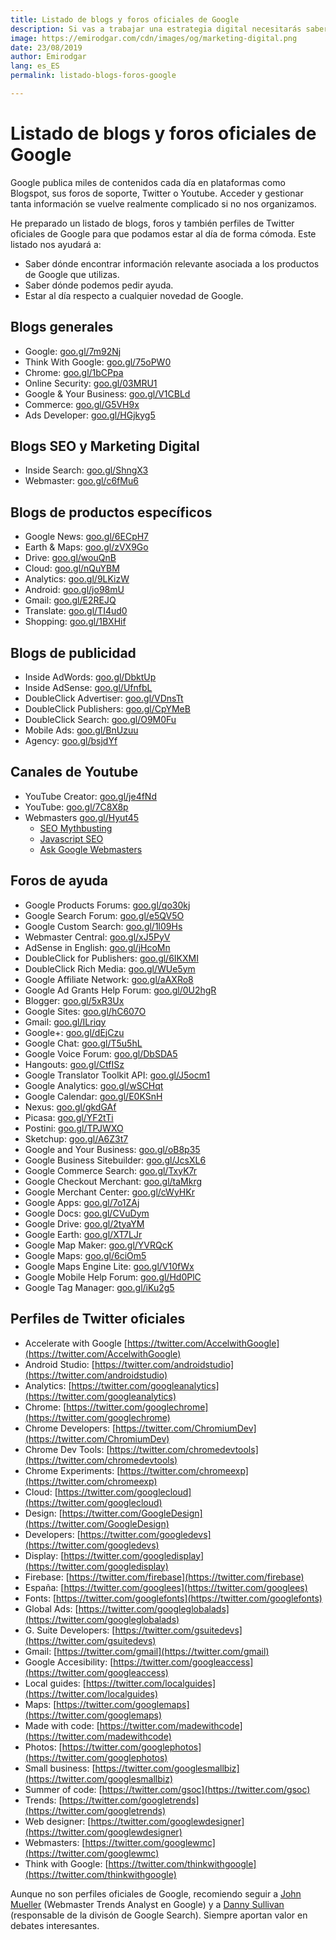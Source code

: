 ```yaml
---
title: Listado de blogs y foros oficiales de Google
description: Si vas a trabajar una estrategia digital necesitarás saber dónde encontrar toda la información relacionada con Google
image: https://emirodgar.com/cdn/images/og/marketing-digital.png
date: 23/08/2019
author: Emirodgar
lang: es_ES
permalink: listado-blogs-foros-google

---
```


# Listado de blogs y foros oficiales de Google

Google publica miles de contenidos cada día en plataformas como Blogspot, sus foros de soporte, Twitter o Youtube. Acceder y gestionar tanta información se vuelve realmente complicado si no nos organizamos.

He preparado un listado de blogs, foros y también perfiles de Twitter oficiales de Google para que podamos estar al día de forma cómoda.  Este listado nos ayudará a:

 - Saber dónde encontrar información relevante asociada a los productos de Google que utilizas.
 - Saber dónde podemos pedir ayuda.
 - Estar al día respecto a cualquier novedad de Google.

## Blogs generales

- Google:  [goo.gl/7m92Nj](http://goo.gl/7m92Nj)
- Think With Google:  [goo.gl/75oPW0](http://goo.gl/75oPW0)
- Chrome:  [goo.gl/1bCPpa](http://goo.gl/1bCPpa)
- Online Security:  [goo.gl/03MRU1](http://goo.gl/03MRU1)
-   Google & Your Business:  [goo.gl/V1CBLd](http://goo.gl/V1CBLd)
-   Commerce:  [goo.gl/G5VH9x](http://goo.gl/G5VH9x)
-  Ads Developer: [goo.gl/HGjkyg5](https://googleadsdeveloper.blogspot.com/)

## Blogs SEO y Marketing Digital

-   Inside Search:  [goo.gl/ShngX3](http://goo.gl/ShngX3)
-   Webmaster:  [goo.gl/c6fMu6](http://goo.gl/c6fMu6)

## Blogs de productos específicos

-   Google News:  [goo.gl/6ECpH7](http://goo.gl/6ECpH7)
-   Earth & Maps:  [goo.gl/zVX9Go](http://goo.gl/zVX9Go)
-   Drive:  [goo.gl/wouQnB](http://goo.gl/wouQnB)
-   Cloud:  [goo.gl/nQuYBM](http://goo.gl/nQuYBM)
-   Analytics:  [goo.gl/9LKizW](http://goo.gl/9LKizW)
-   Android:  [goo.gl/jo98mU](http://goo.gl/jo98mU)
-  Gmail:  [goo.gl/E2REJQ](http://goo.gl/E2REJQ)
-   Translate:  [goo.gl/TI4ud0](http://goo.gl/TI4ud0)
-   Shopping:  [goo.gl/1BXHif](http://goo.gl/1BXHif)

## Blogs de publicidad

-   Inside AdWords:  [goo.gl/DbktUp](http://goo.gl/DbktUp)
-   Inside AdSense:  [goo.gl/UfnfbL](http://goo.gl/UfnfbL)
-   DoubleClick Advertiser:  [goo.gl/VDnsTt](http://goo.gl/VDnsTt)
-   DoubleClick Publishers:  [goo.gl/CpYMeB](http://goo.gl/CpYMeB)
-   DoubleClick Search:  [goo.gl/O9M0Fu](http://goo.gl/O9M0Fu)
-   Mobile Ads:  [goo.gl/BnUzuu](http://goo.gl/BnUzuu)
-   Agency:  [goo.gl/bsjdYf](http://goo.gl/bsjdYf)

## Canales de Youtube

-   YouTube Creator:  [goo.gl/je4fNd](http://goo.gl/je4fNd)
-   YouTube:  [goo.gl/7C8X8p](http://goo.gl/7C8X8p)
- Webmasters [goo.gl/Hyut45](https://www.youtube.com/channel/UCWf2ZlNsCGDS89VBF_awNvA)
  - [SEO Mythbusting](https://www.youtube.com/watch?v=B3eysnid0Sk&list=PLKoqnv2vTMUN6lFDz6qMBsz7-Jm8YRV9H)
  - [Javascript SEO](https://www.youtube.com/watch?v=LXF8bM4g-J4&list=PLKoqnv2vTMUPOalM1zuWDP9OQl851WMM9)
  - [Ask Google Webmasters](https://www.youtube.com/watch?v=dOrOPDcGRO0&list=PLKoqnv2vTMUM9wKeb-Gvm8bgpFM72yiXw)

## Foros de ayuda

-   Google Products Forums:  [goo.gl/qo30kj](http://goo.gl/qo30kj)
-   Google Search Forum:  [goo.gl/e5QV5O](http://goo.gl/e5QV5O)
-   Google Custom Search:  [goo.gl/1l09Hs](http://goo.gl/1l09Hs)
-   Webmaster Central:  [goo.gl/xJ5PyV](http://goo.gl/xJ5PyV)
-   AdSense in English:  [goo.gl/jHcoMn](http://goo.gl/jHcoMn)
-   DoubleClick for Publishers:  [goo.gl/6IKXMI](http://goo.gl/6IKXMI)
-   DoubleClick Rich Media:  [goo.gl/WUe5ym](http://goo.gl/WUe5ym)
-   Google Affiliate Network:  [goo.gl/aAXRo8](http://goo.gl/aAXRo8)
-   Google Ad Grants Help Forum:  [goo.gl/0U2hgR](http://goo.gl/0U2hgR)
-   Blogger:  [goo.gl/5xR3Ux](http://goo.gl/5xR3Ux)
-   Google Sites:  [goo.gl/hC607O](http://goo.gl/hC607O)
-   Gmail:  [goo.gl/ILriqy](http://goo.gl/ILriqy)
-   Google+:  [goo.gl/dEjCzu](http://goo.gl/dEjCzu)
-   Google Chat:  [goo.gl/T5u5hL](http://goo.gl/T5u5hL)
-   Google Voice Forum:  [goo.gl/DbSDA5](http://goo.gl/DbSDA5)
-   Hangouts:  [goo.gl/CtfISz](http://goo.gl/CtfISz)
-   Google Translator Toolkit API:  [goo.gl/J5ocm1](http://goo.gl/J5ocm1)
-   Google Analytics:  [goo.gl/wSCHqt](http://goo.gl/wSCHqt)
-   Google Calendar:  [goo.gl/E0KSnH](http://goo.gl/E0KSnH)
-   Nexus:  [goo.gl/gkdGAf](http://goo.gl/gkdGAf)
-   Picasa:  [goo.gl/YF2tTi](http://goo.gl/YF2tTi)
-   Postini:  [goo.gl/TPJWXO](http://goo.gl/TPJWXO)
-   Sketchup:  [goo.gl/A6Z3t7](http://goo.gl/A6Z3t7)
-   Google and Your Business:  [goo.gl/oB8p35](http://goo.gl/oB8p35)
-   Google Business Sitebuilder:  [goo.gl/JcsXL6](http://goo.gl/JcsXL6)
-   Google Commerce Search:  [goo.gl/TxyK7r](http://goo.gl/TxyK7r)
-   Google Checkout Merchant:  [goo.gl/taMkrg](http://goo.gl/taMkrg)
-   Google Merchant Center:  [goo.gl/cWyHKr](http://goo.gl/cWyHKr)
-   Google Apps:  [goo.gl/7o1ZAj](http://goo.gl/7o1ZAj)
-   Google Docs:  [goo.gl/CVuDym](http://goo.gl/CVuDym)
-   Google Drive:  [goo.gl/2tyaYM](http://goo.gl/2tyaYM)
-   Google Earth:  [goo.gl/XT7LJr](http://goo.gl/XT7LJr)
-   Google Map Maker:  [goo.gl/YVRQcK](http://goo.gl/YVRQcK)
-   Google Maps:  [goo.gl/6ciOm5](http://goo.gl/6ciOm5)
-   Google Maps Engine Lite:  [goo.gl/V10fWx](http://goo.gl/V10fWx)
-   Google Mobile Help Forum:  [goo.gl/Hd0PlC](http://goo.gl/Hd0PlC)
-   Google Tag Manager:  [goo.gl/iKu2g5](http://goo.gl/iKu2g5)

## Perfiles de Twitter oficiales

- Accelerate with Google [https://twitter.com/AccelwithGoogle](https://twitter.com/AccelwithGoogle)
- Android Studio: [https://twitter.com/androidstudio](https://twitter.com/androidstudio)
- Analytics: [https://twitter.com/googleanalytics](https://twitter.com/googleanalytics)
- Chrome: [https://twitter.com/googlechrome](https://twitter.com/googlechrome)
- Chrome Developers: [https://twitter.com/ChromiumDev](https://twitter.com/ChromiumDev)
- Chrome Dev Tools: [https://twitter.com/chromedevtools](https://twitter.com/chromedevtools)
- Chrome Experiments: [https://twitter.com/chromeexp](https://twitter.com/chromeexp)
- Cloud: [https://twitter.com/googlecloud](https://twitter.com/googlecloud)
- Design: [https://twitter.com/GoogleDesign](https://twitter.com/GoogleDesign)
- Developers: [https://twitter.com/googledevs](https://twitter.com/googledevs)
- Display: [https://twitter.com/googledisplay](https://twitter.com/googledisplay)
- Firebase: [https://twitter.com/firebase](https://twitter.com/firebase)
- España: [https://twitter.com/googlees](https://twitter.com/googlees)
- Fonts: [https://twitter.com/googlefonts](https://twitter.com/googlefonts)
- Global Ads: [https://twitter.com/googleglobalads](https://twitter.com/googleglobalads)
- G. Suite Developers: [https://twitter.com/gsuitedevs](https://twitter.com/gsuitedevs)
- Gmail: [https://twitter.com/gmail](https://twitter.com/gmail)
- Google Accesibility: [https://twitter.com/googleaccess](https://twitter.com/googleaccess)
- Local guides: [https://twitter.com/localguides](https://twitter.com/localguides)
- Maps: [https://twitter.com/googlemaps](https://twitter.com/googlemaps)
- Made with code: [https://twitter.com/madewithcode](https://twitter.com/madewithcode)
- Photos: [https://twitter.com/googlephotos](https://twitter.com/googlephotos)
- Small business: [https://twitter.com/googlesmallbiz](https://twitter.com/googlesmallbiz)
- Summer of code: [https://twitter.com/gsoc](https://twitter.com/gsoc)
- Trends: [https://twitter.com/googletrends](https://twitter.com/googletrends)
- Web designer: [https://twitter.com/googlewdesigner](https://twitter.com/googlewdesigner)
- Webmasters: [https://twitter.com/googlewmc](https://twitter.com/googlewmc)
- Think with Google: [https://twitter.com/thinkwithgoogle](https://twitter.com/thinkwithgoogle)

Aunque no son perfiles oficiales de Google, recomiendo seguir a [John Mueller](https://twitter.com/JohnMu) (Webmaster Trends Analyst en Google) y a [Danny Sullivan](https://twitter.com/dannysullivan) (responsable de la divisón de Google Search). Siempre aportan valor en debates interesantes.
<!--stackedit_data:
eyJoaXN0b3J5IjpbODkxNDgyMDI0LDEwNzQ0NTY5MDQsNTA5Nj
kwMzY4LC0xMDA0ODE4OTQ5XX0=
-->